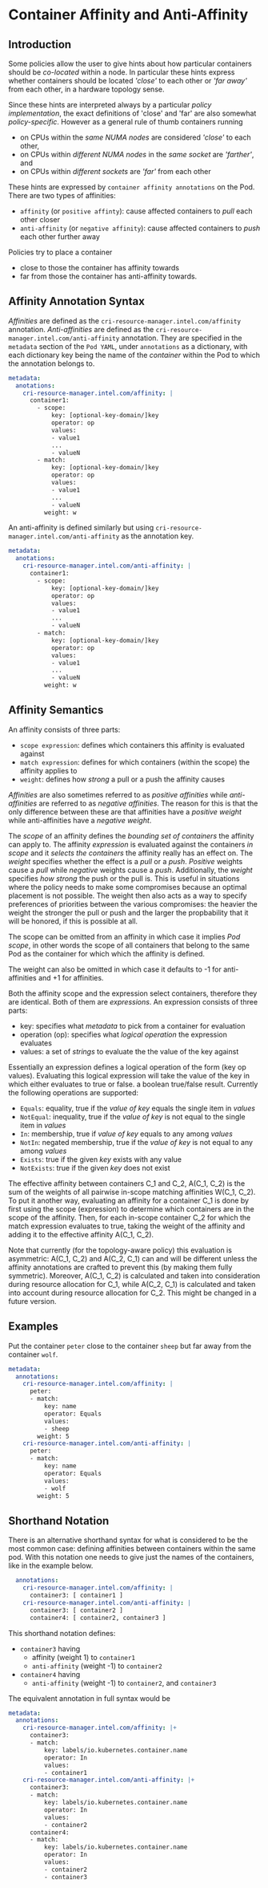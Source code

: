 # Container Affinity and Anti-Affinity

## Introduction

Some policies allow the user to give hints about how particular containers
should be *co-located* within a node. In particular these hints express whether
containers should be located *'close'* to each other or *'far away'* from each
other, in a hardware topology sense.

Since these hints are interpreted always by a particular *policy implementation*,
the exact definitions of 'close' and 'far' are also somewhat *policy-specific*.
However as a general rule of thumb containers running

  - on CPUs within the *same NUMA nodes* are considered *'close'* to each other,
  - on CPUs within *different NUMA nodes* in the *same socket* are *'farther'*, and
  - on CPUs within *different sockets* are *'far'* from each other

These hints are expressed by `container affinity annotations` on the Pod.
There are two types of affinities:

  - `affinity` (or `positive affinty`): cause affected containers to *pull* each other closer
  - `anti-affinity` (or `negative affinity`): cause affected containers to *push* each other further away

Policies try to place a container
  - close to those the container has affinity towards
  - far from those the container has anti-affinity towards.

## Affinity Annotation Syntax

*Affinities* are defined as the `cri-resource-manager.intel.com/affinity` annotation.
*Anti-affinities* are defined as the `cri-resource-manager.intel.com/anti-affinity`
annotation. They are specified in the `metadata` section of the `Pod YAML`, under
`annotations` as a dictionary, with each dictionary key being the name of the
*container* within the Pod to which the annotation belongs to.

```yaml
metadata:
  anotations:
    cri-resource-manager.intel.com/affinity: |
      container1:
        - scope:
            key: [optional-key-domain/]key
            operator: op
            values:
            - value1
            ...
            - valueN
        - match:
            key: [optional-key-domain/]key
            operator: op
            values:
            - value1
            ...
            - valueN
          weight: w
```

An anti-affinity is defined similarly but using `cri-resource-manager.intel.com/anti-affinity`
as the annotation key.

```yaml
metadata:
  anotations:
    cri-resource-manager.intel.com/anti-affinity: |
      container1:
        - scope:
            key: [optional-key-domain/]key
            operator: op
            values:
            - value1
            ...
            - valueN
        - match:
            key: [optional-key-domain/]key
            operator: op
            values:
            - value1
            ...
            - valueN
          weight: w
```

## Affinity Semantics

An affinity consists of three parts:

  - `scope expression`: defines which containers this affinity is evaluated against
  - `match expression`: defines for which containers (within the scope) the affinity applies to
  - `weight`: defines how *strong* a pull or a push the affinity causes

*Affinities* are also sometimes referred to as *positive affinities* while
*anti-affinities* are referred to as *negative affinities*. The reason for this is
that the only difference between these are that affinities have a *positive weight*
while anti-affinities have a *negative weight*.

The *scope* of an affinity defines the *bounding set of containers* the affinity can
apply to. The affinity *expression* is evaluated against the containers *in scope* and
it *selects the containers* the affinity really has an effect on. The *weight* specifies
whether the effect is a *pull* or a *push*. *Positive* weights cause a *pull* while
*negative* weights cause a *push*. Additionally, the *weight* specifies *how strong* the
push or the pull is. This is useful in situations where the policy needs to make some
compromises because an optimal placement is not possible. The weight then also acts as
a way to specify preferences of priorities between the various compromises: the heavier
the weight the stronger the pull or push and the larger the propbability that it will be
honored, if this is possible at all.

The scope can be omitted from an affinity in which case it implies *Pod scope*, in other
words the scope of all containers that belong to the same Pod as the container for which
which the affinity is defined.

The weight can also be omitted in which case it defaults to -1 for anti-affinities
and +1 for affinities.

Both the affinity scope and the expression select containers, therefore they are identical.
Both of them are *expressions*. An expression consists of three parts:

  - key: specifies what *metadata* to pick from a container for evaluation
  - operation (op): specifies what *logical operation* the expression evaluates
  - values: a set of *strings* to evaluate the the value of the key against

Essentially an expression defines a logical operation of the form (key op values).
Evaluating this logical expression will take the value of the key in  which
either evaluates to true or false. 
a boolean true/false result. Currently the following operations are supported:

  - `Equals`: equality, true if the *value of key* equals the single item in *values*
  - `NotEqual`: inequality, true if the *value of key* is not equal to the single item in *values*
  - `In`: membership, true if *value of key* equals to any among *values*
  - `NotIn`: negated membership, true if the *value of key* is not equal to any among *values*
  - `Exists`: true if the given *key* exists with any value
  - `NotExists`: true if the given *key* does not exist


The effective affinity between containers C_1 and C_2, A(C_1, C_2) is the sum of the
weights of all pairwise in-scope matching affinities W(C_1, C_2). To put it another way,
evaluating an affinity for a container C_1 is done by first using the scope (expression)
to determine which containers are in the scope of the affinity. Then, for each in-scope
container C_2 for which the match expression evaluates to true, taking the weight of the
affinity and adding it to the effective affinity A(C_1, C_2).

Note that currently (for the topology-aware policy) this evaluation is asymmetric:
A(C_1, C_2) and A(C_2, C_1) can and will be different unless the affinity annotations are
crafted to prevent this (by making them fully symmetric). Moreover, A(C_1, C_2) is calculated
and taken into consideration during resource allocation for C_1, while A(C_2, C_1)
is calculated and taken into account during resource allocation for C_2. This might be
changed in a future version.


## Examples

Put the container `peter` close to the container `sheep` but far away from the
container `wolf`.

```yaml
metadata:
  annotations:
    cri-resource-manager.intel.com/affinity: |
      peter:
      - match:
          key: name
          operator: Equals
          values:
          - sheep
        weight: 5
    cri-resource-manager.intel.com/anti-affinity: |
      peter:
      - match:
          key: name
          operator: Equals
          values:
          - wolf
        weight: 5
```

## Shorthand Notation

There is an alternative shorthand syntax for what is considered to be the most common
case: defining affinities between containers within the same pod. With this notation
one needs to give just the names of the containers, like in the example below.

```yaml
  annotations:
    cri-resource-manager.intel.com/affinity: |
      container3: [ container1 ]
    cri-resource-manager.intel.com/anti-affinity: |
      container3: [ container2 ]
      container4: [ container2, container3 ]
```


This shorthand notation defines:
  - `container3` having
    - affinity (weight 1) to `container1`
    - `anti-affinity` (weight -1) to `container2`
  - `container4` having
    - `anti-affinity` (weight -1) to `container2`, and `container3`

The equivalent annotation in full syntax would be

```yaml
metadata:
  annotations:
    cri-resource-manager.intel.com/affinity: |+
      container3:
      - match:
          key: labels/io.kubernetes.container.name
          operator: In
          values:
          - container1
    cri-resource-manager.intel.com/anti-affinity: |+
      container3:
      - match:
          key: labels/io.kubernetes.container.name
          operator: In
          values:
          - container2
      container4:
      - match:
          key: labels/io.kubernetes.container.name
          operator: In
          values:
          - container2
          - container3
```
